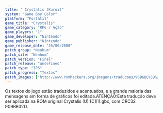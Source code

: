 ```yaml
---
title: " Crystalis (Kuroi)"
system: "Game Boy Color"
platform: "Portátil"
game_title: "Crystalis"
game_category: "RPG / Ação"
game_players: "1"
game_developer: "Nintendo"
game_publisher: "Nintendo"
game_release_date: "26/06/2000"
patch_group: "Nenhum"
patch_site: "Nenhum"
patch_version: "Final"
patch_release: "undefined"
patch_type: "IPS"
patch_progress: "Textos"
patch_images: ["http://www.romhackers.org/imagens/traducoes/%5BGBC%5D%20Crystalis%20-%20Kuroi%20-%201.png","http://www.romhackers.org/imagens/traducoes/%5BGBC%5D%20Crystalis%20-%20Kuroi%20-%202.png","http://www.romhackers.org/imagens/traducoes/%5BGBC%5D%20Crystalis%20-%20Kuroi%20-%203.png"]
---
```

Os textos do jogo estão traduzidos e acentuados, e a grande maioria das mensagens em forma de gráficos foi editada.ATENÇÃO:Esta tradução deve ser aplicada na ROM original Crystalis (U) [C][!].gbc, com CRC32 909BB02D.